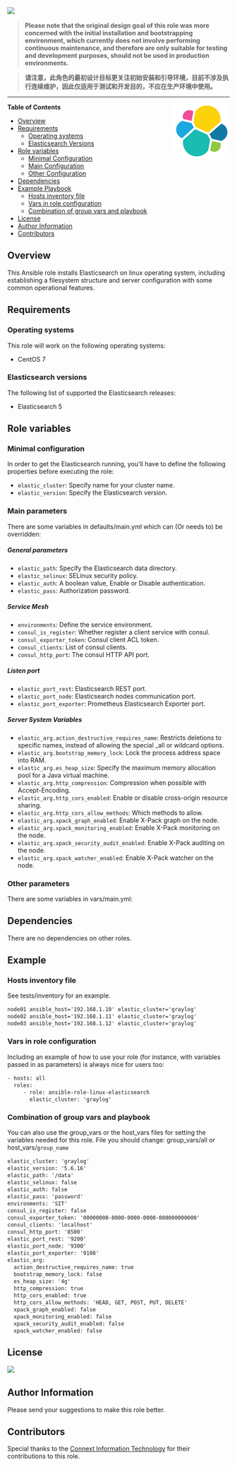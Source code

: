 ![](https://img.shields.io/badge/Ansible-elasticsearch-green.svg?logo=angular&style=for-the-badge)

>__Please note that the original design goal of this role was more concerned with the initial installation and bootstrapping environment, which currently does not involve performing continuous maintenance, and therefore are only suitable for testing and development purposes,  should not be used in production environments.__

>__请注意，此角色的最初设计目标更关注初始安装和引导环境，目前不涉及执行连续维护，因此仅适用于测试和开发目的，不应在生产环境中使用。__
___

<p><img src="https://raw.githubusercontent.com/goldstrike77/goldstrike77.github.io/master/img/logo/logo_elasticsearch.png" align="right" /></p>

__Table of Contents__

- [Overview](#overview)
- [Requirements](#requirements)
  * [Operating systems](#operating-systems)
  * [Elasticsearch Versions](#Elasticsearch-versions)
- [ Role variables](#Role-variables)
  * [Minimal Configuration](#minimal-configuration)
  * [Main Configuration](#Main-parameters)
  * [Other Configuration](#Other-parameters)
- [Dependencies](#dependencies)
- [Example Playbook](#example-playbook)
  * [Hosts inventory file](#Hosts-inventory-file)
  * [Vars in role configuration](#vars-in-role-configuration)
  * [Combination of group vars and playbook](#combination-of-group-vars-and-playbook)
- [License](#license)
- [Author Information](#author-information)
- [Contributors](#Contributors)

## Overview
This Ansible role installs Elasticsearch on linux operating system, including establishing a filesystem structure and server configuration with some common operational features.

## Requirements
### Operating systems
This role will work on the following operating systems:

  * CentOS 7

### Elasticsearch versions

The following list of supported the Elasticsearch releases:

* Elasticsearch 5

## Role variables
### Minimal configuration

In order to get the Elasticsearch running, you'll have to define the following properties before executing the role:

* `elastic_cluster`: Specify name for your cluster name.
* `elastic_version`: Specify the Elasticsearch version.

### Main parameters #
There are some variables in defaults/main.yml which can (Or needs to) be overridden:

##### General parameters
* `elastic_path`: Specify the Elasticsearch data directory.
* `elastic_selinux`: SELinux security policy.
* `elastic_auth`: A boolean value, Enable or Disable authentication.
* `elastic_pass`: Authorization password.

##### Service Mesh
* `environments`: Define the service environment.
* `consul_is_register`: Whether register a client service with consul.
* `consul_exporter_token`: Consul client ACL token.
* `consul_clients`: List of consul clients.
* `consul_http_port`: The consul HTTP API port.

##### Listen port
* `elastic_port_rest`: Elasticsearch REST port.
* `elastic_port_node`: Elasticsearch nodes communication port.
* `elastic_port_exporter`: Prometheus Elasticsearch Exporter port.

##### Server System Variables
* `elastic_arg.action_destructive_requires_name`: Restricts deletions to specific names, instead of allowing the special _all or wildcard options.
* `elastic_arg.bootstrap_memory_lock`: Lock the process address space into RAM.
* `elastic_arg.es_heap_size`: Specify the maximum memory allocation pool for a Java virtual machine.
* `elastic_arg.http_compression`: Compression when possible with Accept-Encoding.
* `elastic_arg.http_cors_enabled`: Enable or disable cross-origin resource sharing.
* `elastic_arg.http_cors_allow_methods`: Which methods to allow.
* `elastic_arg.xpack_graph_enabled`: Enable X-Pack graph on the node.
* `elastic_arg.xpack_monitoring_enabled`: Enable X-Pack monitoring on the node.
* `elastic_arg.xpack_security_audit_enabled`: Enable X-Pack auditing on the node.
* `elastic_arg.xpack_watcher_enabled`: Enable X-Pack watcher on the node.

### Other parameters
There are some variables in vars/main.yml:

## Dependencies
There are no dependencies on other roles.

## Example

### Hosts inventory file
See tests/inventory for an example.

    node01 ansible_host='192.168.1.10' elastic_cluster='graylog'
    node02 ansible_host='192.168.1.11' elastic_cluster='graylog'
    node03 ansible_host='192.168.1.12' elastic_cluster='graylog'

### Vars in role configuration
Including an example of how to use your role (for instance, with variables passed in as parameters) is always nice for users too:

    - hosts: all
      roles:
         - role: ansible-role-linux-elasticsearch
           elastic_cluster: 'graylog'

### Combination of group vars and playbook
You can also use the group_vars or the host_vars files for setting the variables needed for this role. File you should change: group_vars/all or host_vars/`group_name`

    elastic_cluster: 'graylog'
    elastic_version: '5.6.16'
    elastic_path: '/data'
    elastic_selinux: false
    elastic_auth: false
    elastic_pass: 'password'
    environments: 'SIT'
    consul_is_register: false
    consul_exporter_token: '00000000-0000-0000-0000-000000000000'
    consul_clients: 'localhost'
    consul_http_port: '8500'
    elastic_port_rest: '9200'
    elastic_port_node: '9300'
    elastic_port_exporter: '9108'
    elastic_arg:
      action_destructive_requires_name: true
      bootstrap_memory_lock: false
      es_heap_size: '4g'
      http_compression: true
      http_cors_enabled: true
      http_cors_allow_methods: 'HEAD, GET, POST, PUT, DELETE'
      xpack_graph_enabled: false
      xpack_monitoring_enabled: false
      xpack_security_audit_enabled: false
      xpack_watcher_enabled: false

## License
![](https://img.shields.io/badge/MIT-purple.svg?style=for-the-badge)

## Author Information
Please send your suggestions to make this role better.

## Contributors
Special thanks to the [Connext Information Technology](http://www.connext.com.cn) for their contributions to this role.
